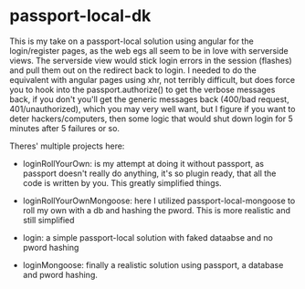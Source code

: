 
# passport-local-dk
 
 This is my take on a passport-local solution using angular for the login/register pages, as the web egs all seem to be in love with serverside views. The serverside view would stick login errors in the session (flashes) and pull them out on the redirect back to login. I needed to do the equivalent with angular pages using xhr, not terribly difficult, but does force you to hook into the passport.authorize() to get the verbose messages back, if you don't you'll get the generic messages back (400/bad request, 401/unauthorized), which you may very well want, but I figure if you want to deter hackers/computers, then some logic that would shut down login for 5 minutes after 5 failures or so. 
 
 Theres' multiple projects here:
 
 * loginRollYourOwn:  is my attempt at doing it without passport, as passport doesn't really do anything, it's so plugin ready, that all the code is written by you. This greatly simplified things.
 
 * loginRollYourOwnMongoose: here I utilized passport-local-mongoose to roll my own with a db and hashing the pword. This is more realistic and still simplified
  
  * login: a simple passport-local solution with faked dataabse and no pword hashing
  
  * loginMongoose: finally a realistic solution using passport, a database and pword hashing.
  
  